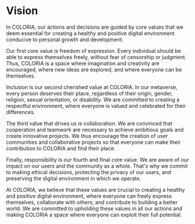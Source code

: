 # Vision

In COLORIA, our actions and decisions are guided by core values that we deem essential for creating a healthy and positive digital environment conducive to personal growth and development.

Our first core value is freedom of expression. Every individual should be able to express themselves freely, without fear of censorship or judgment. Thus, COLORIA is a space where imagination and creativity are encouraged, where new ideas are explored, and where everyone can be themselves.

Inclusion is our second cherished value at COLORIA. In our metaverse, every person deserves their place, regardless of their origin, gender, religion, sexual orientation, or disability. We are committed to creating a respectful environment, where everyone is valued and celebrated for their differences.

The third value that drives us is collaboration. We are convinced that cooperation and teamwork are necessary to achieve ambitious goals and create innovative projects. We thus encourage the creation of user communities and collaborative projects so that everyone can make their contribution to COLORIA and find their place.

Finally, responsibility is our fourth and final core value. We are aware of our impact on our users and the community as a whole. That's why we commit to making ethical decisions, protecting the privacy of our users, and preserving the digital environment in which we operate.

At COLORIA, we believe that these values are crucial to creating a healthy and positive digital environment, where everyone can freely express themselves, collaborate with others, and contribute to building a better world. We are committed to upholding these values in all our actions and making COLORIA a space where everyone can exploit their full potential.
